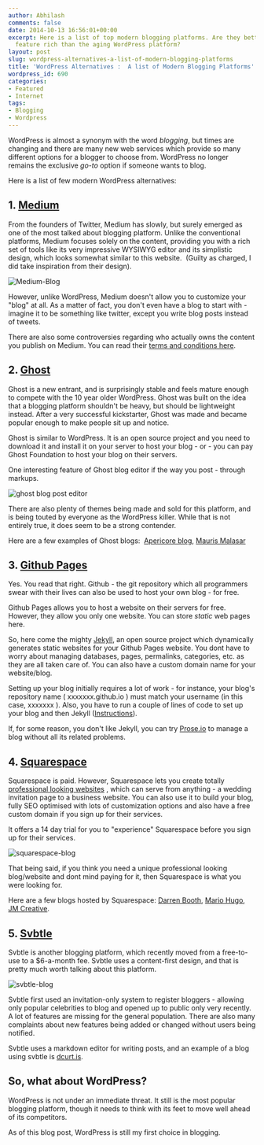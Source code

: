 ```yaml
---
author: Abhilash
comments: false
date: 2014-10-13 16:56:01+00:00
excerpt: Here is a list of top modern blogging platforms. Are they better and more
  feature rich than the aging WordPress platform?
layout: post
slug: wordpress-alternatives-a-list-of-modern-blogging-platforms
title: 'WordPress Alternatives :  A list of Modern Blogging Platforms'
wordpress_id: 690
categories:
- Featured
- Internet
tags:
- Blogging
- Wordpress
---
```


WordPress is almost a synonym with the word _blogging_, but times are changing and there are many new web services which provide so many different options for a blogger to choose from. WordPress no longer remains the exclusive _go-to_ option if someone wants to blog.

Here is a list of few modern WordPress alternatives:


## 1. [Medium](http://medium.com)


From the founders of Twitter, Medium has slowly, but surely emerged as one of the most talked about blogging platform. Unlike the conventional platforms, Medium focuses solely on the content, providing you with a rich set of tools like its very impressive WYSIWYG editor and its simplistic design, which looks somewhat similar to this website.  (Guilty as charged, I did take inspiration from their design).

![Medium-Blog](http://img.techcovered.org/tc/medium.png)

However, unlike WordPress, Medium doesn't allow you to customize your "blog" at all. As a matter of fact, you don't even have a blog to start with - imagine it to be something like twitter, except you write blog posts instead of tweets.

There are also some controversies regarding who actually owns the content you publish on Medium. You can read their [terms and conditions here](https://medium.com/policy/medium-terms-of-service-9db0094a1e0f).


## 2. [Ghost](http://ghost.org/)


Ghost is a new entrant, and is surprisingly stable and feels mature enough to compete with the 10 year older WordPress. Ghost was built on the idea that a blogging platform shouldn't be heavy, but should be lightweight instead. After a very successful kickstarter, Ghost was made and became popular enough to make people sit up and notice.

Ghost is similar to WordPress. It is an open source project and you need to download it and install it on your server to host your blog - or - you can pay Ghost Foundation to host your blog on their servers.

One interesting feature of Ghost blog editor if the way you post - through markups.

![ghost blog post editor](http://img.techcovered.org/tc/ghost-blog-editor.png)

There are also plenty of themes being made and sold for this platform, and is being touted by everyone as the WordPress killer. While that is not entirely true, it does seem to be a strong contender.

Here are a few examples of Ghost blogs:  [Apericore blog](http://blog.apericore.com/upgrading-your-ghost-blog-platform/), [Mauris Malasar](http://mariusmasalar.me/)


## 3. [Github Pages](https://pages.github.com/)


Yes. You read that right. Github - the git repository which all programmers swear with their lives can also be used to host your own blog - for free.

Github Pages allows you to host a website on their servers for free. However, they allow you only one website. You can store *_static_* web pages here.

So, here come the mighty [Jekyll](http://jekyllrb.com/), an open source project which dynamically generates static websites for your Github Pages website. You dont have to worry about managing databases, pages, permalinks, categories, etc. as they are all taken care of. You can also have a custom domain name for your website/blog.

Setting up your blog initially requires a lot of work - for instance, your blog's repository name ( xxxxxxx.github.io ) must match your username (in this case, xxxxxxx ). Also, you have to run a couple of lines of code to set up your blog and then Jekyll ([Instructions](https://help.github.com/articles/using-jekyll-with-pages/)).

If, for some reason, you don't like Jekyll, you can try [Prose.io](http://www.developmentseed.org/blog/2012/june/25/prose-a-content-editor-for-github/) to manage a blog without all its related problems.


## 4. [Squarespace](squarespace.com)


Squarespace is paid. However, Squarespace lets you create totally [professional looking websites](http://www.squarespace.com/templates) , which can serve from anything - a wedding invitation page to a business website. You can also use it to build your blog, fully SEO optimised with lots of customization options and also have a free custom domain if you sign up for their services.

It offers a 14 day trial for you to "experience" Squarespace before you sign up for their services.

![squarespace-blog](http://img.techcovered.org/tc/squarespace.png)

That being said, if you think you need a unique professional looking blog/website and dont mind paying for it, then Squarespace is what you were looking for.

Here are a few blogs hosted by Squarespace: [Darren Booth](http://darrenbooth.com/), [Mario Hugo](http://www.mariohugo.com/), [JM Creative](http://jmcreative.com/).


## 5. [Svbtle](https://svbtle.com/)


Svbtle is another blogging platform, which recently moved from a free-to-use to a $6-a-month fee. Svbtle uses a content-first design, and that is pretty much worth talking about this platform.

![svbtle-blog](http://img.techcovered.org/tc/svbtle.png)

Svbtle first used an invitation-only system to register bloggers - allowing only popular celebrities to blog and opened up to public only very recently. A lot of features are missing for the general population. There are also many complaints about new features being added or changed without users being notified.

Svbtle uses a markdown editor for writing posts, and an example of a blog using svbtle is [dcurt.is](http://dcurt.is/).


## So, what about WordPress?


WordPress is not under an immediate threat. It still is the most popular blogging platform, though it needs to think with its feet to move well ahead of its competitors.

As of this blog post, WordPress is still my first choice in blogging.
